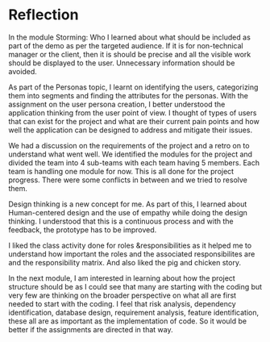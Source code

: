 # Reflection
In the module Storming: Who I learned about what should be included as part of the demo as per the targeted audience. If it is for non-technical manager or the client, then it is should be precise and all the visible work should be displayed to the user. Unnecessary information should be avoided.

As part of the Personas topic, I learnt on identifying the users, categorizing them into segments and finding the attributes for the personas. With the assignment on the user persona creation, I better understood the application thinking from the user point of view. I thought of types of users that can exist for the project and what are their current pain points and how well the application can be designed to address and mitigate their issues.

We had a discussion on the requirements of the project and a retro on to understand what went well. We identified the modules for the project and divided the team into 4 sub-teams with each team having 5 members. Each team is handling one module for now. This is all done for the project progress. There were some conflicts in between and we tried to resolve them.

Design thinking is a new concept for me. As part of this, I learned about Human-centered design and the use of empathy while doing the design thinking. I understood that this is a continuous process and with the feedback, the prototype has to be improved. 

I liked the class activity done for roles &responsibilities as it helped me to understand how important the roles and the associated responsibilites are and the responsibility matrix. And also liked the pig and chicken story. 

In the next module, I am interested in learning about how the project structure should be as I could see that many are starting with the coding but very few are thinking on the broader perspective on what all are first needed to start with the coding. I feel that risk analysis, dependency identification, database design, requirement analysis, feature identification, these all are as important as the implementation of code. So it would be better if the assignments are directed in that way.
